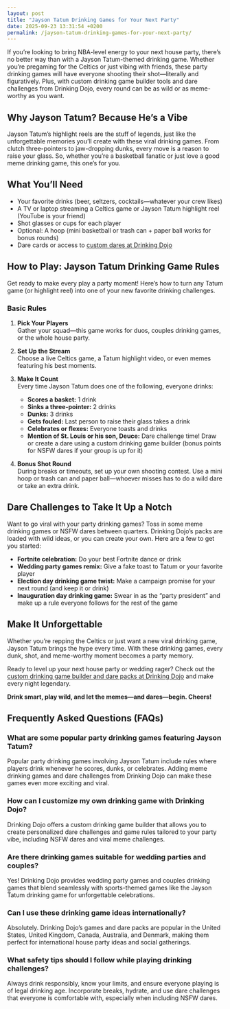 ```yaml
---
layout: post
title: "Jayson Tatum Drinking Games for Your Next Party"
date: 2025-09-23 13:31:54 +0200
permalink: /jayson-tatum-drinking-games-for-your-next-party/
---
```

If you’re looking to bring NBA-level energy to your next house party, there’s no better way than with a Jayson Tatum-themed drinking game. Whether you’re pregaming for the Celtics or just vibing with friends, these party drinking games will have everyone shooting their shot—literally and figuratively. Plus, with custom drinking game builder tools and dare challenges from Drinking Dojo, every round can be as wild or as meme-worthy as you want.

## Why Jayson Tatum? Because He’s a Vibe

Jayson Tatum’s highlight reels are the stuff of legends, just like the unforgettable memories you’ll create with these viral drinking games. From clutch three-pointers to jaw-dropping dunks, every move is a reason to raise your glass. So, whether you’re a basketball fanatic or just love a good meme drinking game, this one’s for you.

## What You’ll Need

- Your favorite drinks (beer, seltzers, cocktails—whatever your crew likes)
- A TV or laptop streaming a Celtics game or Jayson Tatum highlight reel (YouTube is your friend)
- Shot glasses or cups for each player
- Optional: A hoop (mini basketball or trash can + paper ball works for bonus rounds)
- Dare cards or access to [custom dares at Drinking Dojo](https://drinkingdojo.com)

## How to Play: Jayson Tatum Drinking Game Rules

Get ready to make every play a party moment! Here’s how to turn any Tatum game (or highlight reel) into one of your new favorite drinking challenges.

### Basic Rules

1. **Pick Your Players**  
   Gather your squad—this game works for duos, couples drinking games, or the whole house party.

2. **Set Up the Stream**  
   Choose a live Celtics game, a Tatum highlight video, or even memes featuring his best moments.

3. **Make It Count**  
   Every time Jayson Tatum does one of the following, everyone drinks:

   - **Scores a basket:** 1 drink
   - **Sinks a three-pointer:** 2 drinks
   - **Dunks:** 3 drinks
   - **Gets fouled:** Last person to raise their glass takes a drink
   - **Celebrates or flexes:** Everyone toasts and drinks
   - **Mention of St. Louis or his son, Deuce:** Dare challenge time! Draw or create a dare using a custom drinking game builder (bonus points for NSFW dares if your group is up for it)

4. **Bonus Shot Round**  
   During breaks or timeouts, set up your own shooting contest. Use a mini hoop or trash can and paper ball—whoever misses has to do a wild dare or take an extra drink.

## Dare Challenges to Take It Up a Notch

Want to go viral with your party drinking games? Toss in some meme drinking games or NSFW dares between quarters. Drinking Dojo’s packs are loaded with wild ideas, or you can create your own. Here are a few to get you started:

- **Fortnite celebration:** Do your best Fortnite dance or drink
- **Wedding party games remix:** Give a fake toast to Tatum or your favorite player
- **Election day drinking game twist:** Make a campaign promise for your next round (and keep it or drink)
- **Inauguration day drinking game:** Swear in as the “party president” and make up a rule everyone follows for the rest of the game

## Make It Unforgettable

Whether you’re repping the Celtics or just want a new viral drinking game, Jayson Tatum brings the hype every time. With these drinking games, every dunk, shot, and meme-worthy moment becomes a party memory.

Ready to level up your next house party or wedding rager? Check out the [custom drinking game builder and dare packs at Drinking Dojo](https://drinkingdojo.com) and make every night legendary.

**Drink smart, play wild, and let the memes—and dares—begin. Cheers!**

## Frequently Asked Questions (FAQs)

### What are some popular party drinking games featuring Jayson Tatum?

Popular party drinking games involving Jayson Tatum include rules where players drink whenever he scores, dunks, or celebrates. Adding meme drinking games and dare challenges from Drinking Dojo can make these games even more exciting and viral.

### How can I customize my own drinking game with Drinking Dojo?

Drinking Dojo offers a custom drinking game builder that allows you to create personalized dare challenges and game rules tailored to your party vibe, including NSFW dares and viral meme challenges.

### Are there drinking games suitable for wedding parties and couples?

Yes! Drinking Dojo provides wedding party games and couples drinking games that blend seamlessly with sports-themed games like the Jayson Tatum drinking game for unforgettable celebrations.

### Can I use these drinking game ideas internationally?

Absolutely. Drinking Dojo’s games and dare packs are popular in the United States, United Kingdom, Canada, Australia, and Denmark, making them perfect for international house party ideas and social gatherings.

### What safety tips should I follow while playing drinking challenges?

Always drink responsibly, know your limits, and ensure everyone playing is of legal drinking age. Incorporate breaks, hydrate, and use dare challenges that everyone is comfortable with, especially when including NSFW dares.

<script type="application/ld+json">
{
  "@context": "https://schema.org",
  "@type": "BlogPosting",
  "headline": "Jayson Tatum Drinking Games for Your Next Party",
  "alternativeHeadline": "Bring NBA-Level Energy with Jayson Tatum-Themed Party Drinking Games",
  "image": "https://drinkingdojo.com/images/jayson-tatum-drinking-game.jpg",
  "author": {
    "@type": "Person",
    "name": "Drinking Dojo"
  },
  "publisher": {
    "@type": "Person",
    "name": "Drinking Dojo"
  },
  "datePublished": "2024-06-01",
  "dateModified": "2024-06-01",
  "description": "Discover how to elevate your next house party with Jayson Tatum-themed drinking games, viral meme challenges, and custom dare packs from Drinking Dojo. Perfect for couples, wedding parties, and house party ideas across the US, UK, Canada, Australia, and Denmark.",
  "mainEntityOfPage": "https://drinkingdojo.com/blog/jayson-tatum-drinking-games",
  "keywords": "drinking games, party drinking games, custom drinking game builder, dare challenges, viral drinking games, meme drinking games, fortnite drinking game, inauguration day drinking game, NSFW dares, election day drinking game, wedding party games, couples drinking games, house party ideas, drinking challenges",
  "inLanguage": "en-US"
}
</script>

<script type="application/ld+json">
{
  "@context": "https://schema.org",
  "@type": "FAQPage",
  "mainEntity": [
    {
      "@type": "Question",
      "name": "What are some popular party drinking games featuring Jayson Tatum?",
      "acceptedAnswer": {
        "@type": "Answer",
        "text": "Popular party drinking games involving Jayson Tatum include rules where players drink whenever he scores, dunks, or celebrates. Adding meme drinking games and dare challenges from Drinking Dojo can make these games even more exciting and viral."
      }
    },
    {
      "@type": "Question",
      "name": "How can I customize my own drinking game with Drinking Dojo?",
      "acceptedAnswer": {
        "@type": "Answer",
        "text": "Drinking Dojo offers a custom drinking game builder that allows you to create personalized dare challenges and game rules tailored to your party vibe, including NSFW dares and viral meme challenges."
      }
    },
    {
      "@type": "Question",
      "name": "Are there drinking games suitable for wedding parties and couples?",
      "acceptedAnswer": {
        "@type": "Answer",
        "text": "Yes! Drinking Dojo provides wedding party games and couples drinking games that blend seamlessly with sports-themed games like the Jayson Tatum drinking game for unforgettable celebrations."
      }
    },
    {
      "@type": "Question",
      "name": "Can I use these drinking game ideas internationally?",
      "acceptedAnswer": {
        "@type": "Answer",
        "text": "Absolutely. Drinking Dojo’s games and dare packs are popular in the United States, United Kingdom, Canada, Australia, and Denmark, making them perfect for international house party ideas and social gatherings."
      }
    },
    {
      "@type": "Question",
      "name": "What safety tips should I follow while playing drinking challenges?",
      "acceptedAnswer": {
        "@type": "Answer",
        "text": "Always drink responsibly, know your limits, and ensure everyone playing is of legal drinking age. Incorporate breaks, hydrate, and use dare challenges that everyone is comfortable with, especially when including NSFW dares."
      }
    }
  ]
}
</script>